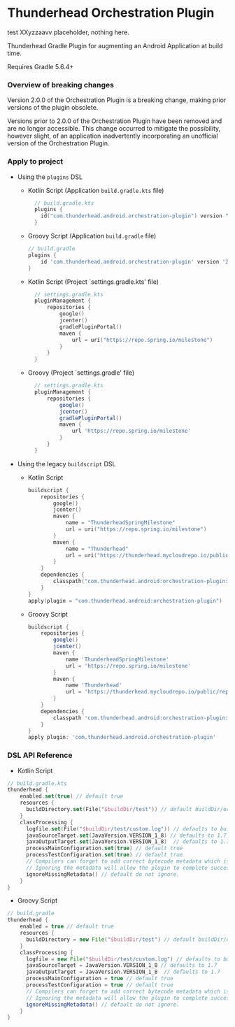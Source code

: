 # Thunderhead Orchestration Plugin

test XXyzzaavv placeholder, nothing here.

Thunderhead Gradle Plugin for augmenting an Android Application at build time.

Requires Gradle 5.6.4+

### Overview of breaking changes

Version 2.0.0 of the Orchestration Plugin is a breaking change, making prior versions of the plugin obsolete.

Versions prior to 2.0.0 of the Orchestration Plugin have been removed and are no longer accessible.
This change occurred to mitigate the possibility, however slight, of an application inadvertently incorporating an unofficial version of the Orchestration Plugin.

### Apply to project

- Using the `plugins` DSL
  - Kotlin Script (Application `build.gradle.kts` file)

    ```kotlin
      // build.gradle.kts
      plugins {
        id("com.thunderhead.android.orchestration-plugin") version "2.0.0-50k8-foxtrot"
      }
    ```

  - Groovy Script (Application `build.gradle` file)

    ```groovy
    // build.gradle
    plugins {
        id 'com.thunderhead.android.orchestration-plugin' version '2.0.0-50k8-foxtrot'
    }
    ```

  - Kotlin Script (Project `settings.gradle.kts' file)

    ```kotlin
      // settings.gradle.kts
      pluginManagement {
          repositories {
              google()
              jcenter()
              gradlePluginPortal()
              maven {
                  url = uri("https://repo.spring.io/milestone")
              }
          }
      }
    ```

  - Groovy (Project `settings.gradle' file)

    ```groovy
      // settings.gradle.kts
      pluginManagement {
          repositories {
              google()
              jcenter()
              gradlePluginPortal()
              maven {
                  url 'https://repo.spring.io/milestone'
              }
          }
      }
    ```
- Using the legacy `buildscript` DSL
  - Kotlin Script

    ```kotlin
    buildscript {
        repositories {
            google()
            jcenter()
            maven {
                name = "ThunderheadSpringMilestone"
                url = uri("https://repo.spring.io/milestone")
            }
            maven {
                name = "Thunderhead"
                url = uri("https://thunderhead.mycloudrepo.io/public/repositories/one-sdk-android")
            }
        }
        dependencies {
            classpath("com.thunderhead.android:orchestration-plugin:2.0.0-50k8-foxtrot")
        }
    }
    apply(plugin = "com.thunderhead.android:orchestration-plugin")
    ```

  - Groovy Script

    ```groovy
    buildscript {
        repositories {
            google()
            jcenter()
            maven {
                name 'ThunderheadSpringMilestone'
                url = 'https://repo.spring.io/milestone'
            }
            maven {
                name 'Thunderhead'
                url = 'https://thunderhead.mycloudrepo.io/public/repositories/one-sdk-android'
            }
        }
        dependencies {
            classpath 'com.thunderhead.android:orchestration-plugin:2.0.0-50k8-foxtrot'
        }
    }
    apply plugin: 'com.thunderhead.android.orchestration-plugin'
    ```

### DSL API Reference
  - Kotlin Script

```kotlin
// build.gradle.kts
thunderhead {
    enabled.set(true) // default true
    resources {
      buildDirectory.set(File("$buildDir/test")) // default buildDir/orchestration/resources
    }
    classProcessing {
      logfile.set(File("$buildDir/test/custom.log")) // defaults to buildDir/orchestration/classProccessorLog.log
      javaSourceTarget.set(JavaVersion.VERSION_1_8) // defaults to 1.7
      javaOutputTarget.set(JavaVersion.VERSION_1_8)  // defaults to 1.7
      processMainConfiguration.set(true) // default true
      processTestConfiguration.set(true) // default true
      // Compilers can forget to add correct bytecode metadata which is required for the orchestration plugin.
      // Ignoring the metadata will allow the plugin to complete successfully if there is a missing metadata issue.
      ignoreMissingMetadata() // default do not ignore.
    }
}
```

- Groovy Script
```groovy
// build.gradle
thunderhead {
    enabled = true // default true
    resources {
      buildDirectory = new File("$buildDir/test") // default buildDir/orchestration/resources
    }
    classProcessing {
      logfile = new File("$buildDir/test/custom.log") // defaults to buildDir/orchestration/classProcessorLog.log
      javaSourceTarget = JavaVersion.VERSION_1_8 // defaults to 1.7
      javaOutputTarget = JavaVersion.VERSION_1_8  // defaults to 1.7
      processMainConfiguration = true // default true
      processTestConfiguration = true // default true
      // Compilers can forget to add correct bytecode metadata which is required for the orchestration plugin.
      // Ignoring the metadata will allow the plugin to complete successfully if there is a missing metadata issue.
      ignoreMissingMetadata() // default do not ignore.
    }
}
```
